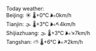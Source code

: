 Today weather:  
Beijing: ☀️ 🌡️+0°C 🌬️0km/h  
Tianjin: 🌫  🌡️+3°C 🌬️↖4km/h  
Shijiazhuang: 🌫  🌡️+3°C 🌬️↘7km/h  
Tangshan: ⛅️  🌡️+6°C 🌬️↗2km/h  
